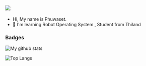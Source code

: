 ![](https://user-images.githubusercontent.com/18350557/176309783-0785949b-9127-417c-8b55-ab5a4333674e.gif) 
=========================================================================================================================================

<!-- My name is Phuwaset Sibta :), Student Mechatronic and Robotics LPTC , I love Technology and Robot -->
*   Hi, My name is Phuwaset. 
*   🧠  I'm learning Robot Operating System , Student from Thiland 
<!-- 
### Skills 
<p align="left">
<a href="https://docs.microsoft.com/en-us/cpp/?view=msvc-170" target="_blank" rel="noreferrer"><img src="https://raw.githubusercontent.com/danielcranney/readme-generator/main/public/icons/skills/c-colored.svg" width="36" height="36" alt="C" /></a>
<a href="https://git-scm.com/" target="_blank" rel="noreferrer"><img src="https://raw.githubusercontent.com/danielcranney/readme-generator/main/public/icons/skills/git-colored.svg" width="36" height="36" alt="Git" /></a>
<a href="https://www.python.org/" target="_blank" rel="noreferrer"><img src="https://raw.githubusercontent.com/danielcranney/readme-generator/main/public/icons/skills/python-colored.svg" width="36" height="36" alt="Python" /></a>
<a href="https://docs.ros.org/.artwork/distributions/humble/HumbleHawksbill.png" target="_blank" rel="noreferrer"><img src="https://docs.ros.org/.artwork/distributions/humble/HumbleHawksbill.png" width="36" height="36" alt="ROS2 Humble" /></a> 
<a href="https://www.arduino.cc/" target="_blank" rel="noreferrer"> <img src="https://cdn.worldvectorlogo.com/logos/arduino-1.svg" alt="arduino" width="40" height="40"/> </a> <a href="https://www.linux.org/" target="_blank" rel="noreferrer"> <img src="https://raw.githubusercontent.com/devicons/devicon/master/icons/linux/linux-original.svg" alt="linux" width="40" height="40"/> </a>  -->


</p>
                    
### Badges
![My github stats](https://github-readme-stats.vercel.app/api?username=Phuwaset&show_icons=true)
<!-- ![GitHub Stats](https://github-readme-stats.vercel.app/api?username=Phuwaset&count_private=true&show_icons=true) -->
![Top Langs](https://github-readme-stats.vercel.app/api/top-langs/?username=Phuwaset)




